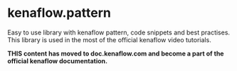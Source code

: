 # kenaflow.pattern
Easy to use library with kenaflow pattern, code snippets and best practises. This library is used in the most of the official kenaflow video tutorials.

**THIS content has moved to doc.kenaflow.com and become a part of the official kenaflow documentation.**
